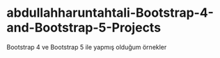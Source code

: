 # abdullahharuntahtali-Bootstrap-4-and-Bootstrap-5-Projects
Bootstrap 4 ve Bootstrap 5 ile yapmış olduğum örnekler

